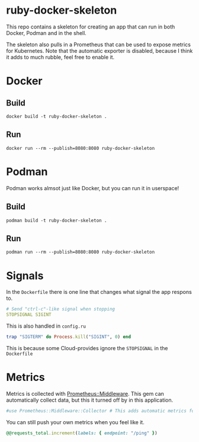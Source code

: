# ruby-docker-skeleton
This repo contains a skeleton for creating an app that can run in both Docker, Podman and in the shell.

The skeleton also pulls in a Prometheus that can be used to expose metrics for Kubernetes.
Note that the automatic exporter is disabled, because I think it adds to much rubble, feel free to enable it.

# Docker
## Build
`docker build -t ruby-docker-skeleton .`

## Run
`docker run --rm --publish=8080:8080 ruby-docker-skeleton`

# Podman
Podman works almsot just like Docker, but you can run it in userspace!

## Build
`podman build -t ruby-docker-skeleton .`

## Run
`podman run --rm --publish=8080:8080 ruby-docker-skeleton`

# Signals
In the `Dockerfile` there is one line that changes what signal the app respons to.
``` YAML
# Send "ctrl-c"-like signal when stopping
STOPSIGNAL SIGINT
```
This is also handled in `config.ru`
``` ruby
trap "SIGTERM" do Process.kill("SIGINT", 0) end
```
This is because some Cloud-provides ignore the `STOPSIGNAL` in the `Dockerfile`

# Metrics
Metrics is collected with [Prometheus::Middleware](https://github.com/prometheus/client_ruby). This gem can automatically collect data, but this it turned off by in this application.
``` ruby
#use Prometheus::Middleware::Collector # This adds automatic metrics for endpoints
```

You can still push your own metrics when you feel like it.
``` ruby
@@requests_total.increment(labels: { endpoint: "/ping" })
```
